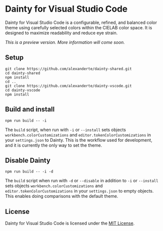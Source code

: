 # Dainty for Visual Studio Code

Dainty for Visual Studio Code is a configurable, refined, and balanced color theme using carefully selected colors within the CIELAB color space. It is designed to maximize readability and reduce eye strain.

_This is a preview version. More information will come soon._

## Setup

    git clone https://github.com/alexanderte/dainty-shared.git
    cd dainty-shared
    npm install
    cd ..
    git clone https://github.com/alexanderte/dainty-vscode.git
    cd dainty-vscode
    npm install

## Build and install

    npm run build -- -i

The `build` script, when run with `-i` or `--install` sets objects `workbench.colorCustomizations` and `editor.tokenColorCustomizations` in your `settings.json` to Dainty. This is the workflow used for development, and it is currently the only way to set the theme.

## Disable Dainty

    npm run build -- -i -d

The `build` script when run with `-d` or `--disable` in addition to `-i` or `--install` sets objects `workbench.colorCustomizations` and `editor.tokenColorCustomizations` in your `settings.json` to empty objects. This enables doing comparisons with the default theme.

## License

Dainty for Visual Studio Code is licensed under the [MIT License](https://github.com/alexanderte/dainty-vscode/blob/master/license.md).
